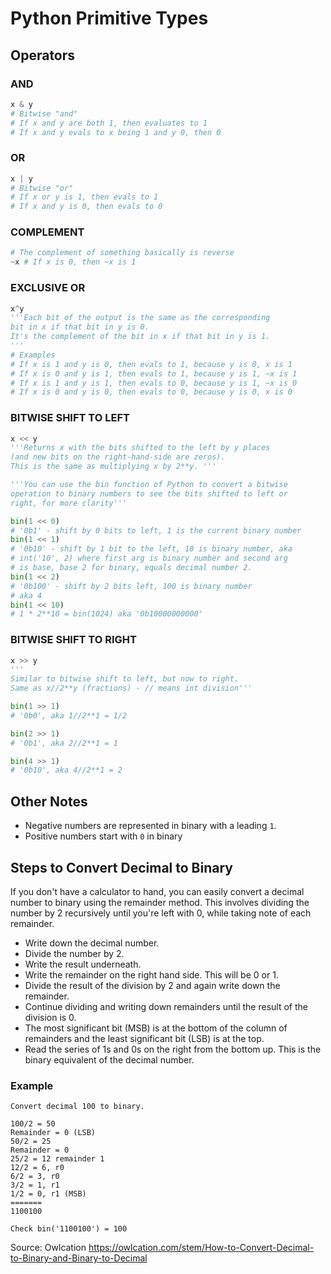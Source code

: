 # Python Primitive Types

## Operators

### AND

```python
x & y
# Bitwise "and"
# If x and y are both 1, then evaluates to 1
# If x and y evals to x being 1 and y 0, then 0
```

### OR

```python
x | y
# Bitwise "or"
# If x or y is 1, then evals to 1
# If x and y is 0, then evals to 0  
```

### COMPLEMENT

```python
# The complement of something basically is reverse
~x # If x is 0, then ~x is 1
```

### EXCLUSIVE OR

```python
x^y
'''Each bit of the output is the same as the corresponding
bit in x if that bit in y is 0.
It's the complement of the bit in x if that bit in y is 1.
'''
# Examples
# If x is 1 and y is 0, then evals to 1, because y is 0, x is 1
# If x is 0 and y is 1, then evals to 1, because y is 1, ~x is 1
# If x is 1 and y is 1, then evals to 0, because y is 1, ~x is 0
# If x is 0 and y is 0, then evals to 0, because y is 0, x is 0
```

### BITWISE SHIFT TO LEFT

```python
x << y
'''Returns x with the bits shifted to the left by y places
(and new bits on the right-hand-side are zeros).
This is the same as multiplying x by 2**y. '''

'''You can use the bin function of Python to convert a bitwise
operation to binary numbers to see the bits shifted to left or
right, for more clarity'''

bin(1 << 0)
# '0b1' - shift by 0 bits to left, 1 is the current binary number
bin(1 << 1)
# '0b10' - shift by 1 bit to the left, 10 is binary number, aka
# int('10', 2) where first arg is binary number and second arg
# is base, base 2 for binary, equals decimal number 2.
bin(1 << 2)
# '0b100' - shift by 2 bits left, 100 is binary number
# aka 4
bin(1 << 10)
# 1 * 2**10 = bin(1024) aka '0b10000000000'
```

### BITWISE SHIFT TO RIGHT

```python
x >> y
'''
Similar to bitwise shift to left, but now to right.
Same as x//2**y (fractions) - // means int division'''

bin(1 >> 1)
# '0b0', aka 1//2**1 = 1/2

bin(2 >> 1)
# '0b1', aka 2//2**1 = 1

bin(4 >> 1)
# '0b10', aka 4//2**1 = 2
```
## Other Notes

- Negative numbers are represented in binary with a leading `1`.
- Positive numbers start with `0` in binary

## Steps to Convert Decimal to Binary

If you don't have a calculator to hand, you can easily convert a decimal number to binary using the remainder method. This involves dividing the number by 2 recursively until you're left with 0, while taking note of each remainder.

- Write down the decimal number.
- Divide the number by 2.
- Write the result underneath.
- Write the remainder on the right hand side. This will be 0 or 1.
- Divide the result of the division by 2 and again write down the remainder.
- Continue dividing and writing down remainders until the result of the division is 0.
- The most significant bit (MSB) is at the bottom of the column of remainders and the least significant bit (LSB) is at the top.
- Read the series of 1s and 0s on the right from the bottom up. This is the binary equivalent of the decimal number.

### Example

```
Convert decimal 100 to binary.

100/2 = 50
Remainder = 0 (LSB)
50/2 = 25
Remainder = 0
25/2 = 12 remainder 1
12/2 = 6, r0
6/2 = 3, r0
3/2 = 1, r1
1/2 = 0, r1 (MSB)
=======
1100100

Check bin('1100100') = 100
```

Source: Owlcation
<https://owlcation.com/stem/How-to-Convert-Decimal-to-Binary-and-Binary-to-Decimal>

